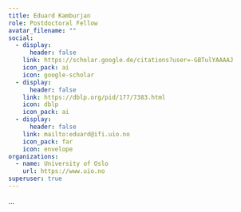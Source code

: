 ```yaml
---
title: Eduard Kamburjan
role: Postdoctoral Fellow
avatar_filename: ""
social:
  - display:
      header: false
    link: https://scholar.google.de/citations?user=-GBTulYAAAAJ
    icon_pack: ai
    icon: google-scholar
  - display:
      header: false
    link: https://dblp.org/pid/177/7383.html
    icon: dblp
    icon_pack: ai
  - display:
      header: false
    link: mailto:eduard@ifi.uio.no
    icon_pack: far
    icon: envelope
organizations:
  - name: University of Oslo
    url: https://www.uio.no
superuser: true
---
```

...